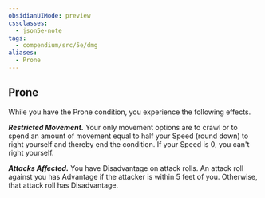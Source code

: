 ```yaml
---
obsidianUIMode: preview
cssclasses:
  - json5e-note
tags:
  - compendium/src/5e/dmg
aliases:
  - Prone
---
```

## Prone

While you have the Prone condition, you experience the following effects.

***Restricted Movement.*** Your only movement options are to crawl or to spend an amount of movement equal to half your Speed (round down) to right yourself and thereby end the condition. If your Speed is 0, you can't right yourself.

***Attacks Affected.*** You have Disadvantage on attack rolls. An attack roll against you has Advantage if the attacker is within 5 feet of you. Otherwise, that attack roll has Disadvantage.